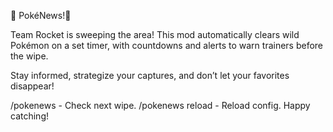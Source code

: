 🚨 PokéNews!🚨

Team Rocket is sweeping the area! This mod automatically clears wild Pokémon on a set timer, with countdowns and alerts to warn trainers before the wipe.

Stay informed, strategize your captures, and don’t let your favorites disappear!

/pokenews - Check next wipe.
/pokenews reload - Reload config.
Happy catching!
